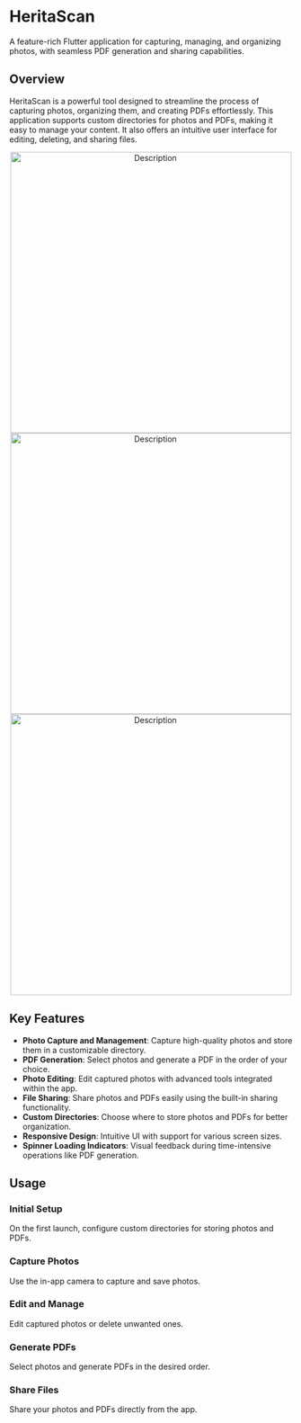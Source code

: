 # HeritaScan

A feature-rich Flutter application for capturing, managing, and organizing photos, with seamless PDF generation and sharing capabilities.

## Overview

HeritaScan is a powerful tool designed to streamline the process of capturing photos, organizing them, and creating PDFs effortlessly. This application supports custom directories for photos and PDFs, making it easy to manage your content. It also offers an intuitive user interface for editing, deleting, and sharing files.

<p align="center" width="100%">
<img src="https://github.com/user-attachments/assets/b619af55-639d-4142-a921-8dffe4a45bc1" alt="Description" height="500" style="display: block; margin: auto;">
<img src="https://github.com/user-attachments/assets/fd7e0e9c-363c-4ce8-aec6-c0ef95ba8665" alt="Description" height="500" style="display: block; margin: auto;">
<img src="https://github.com/user-attachments/assets/19176947-13b6-4dfb-a1a1-55824f31c642" alt="Description" height="500" style="display: block; margin: auto;">
</p>

## Key Features

- **Photo Capture and Management**: Capture high-quality photos and store them in a customizable directory.
- **PDF Generation**: Select photos and generate a PDF in the order of your choice.
- **Photo Editing**: Edit captured photos with advanced tools integrated within the app.
- **File Sharing**: Share photos and PDFs easily using the built-in sharing functionality.
- **Custom Directories**: Choose where to store photos and PDFs for better organization.
- **Responsive Design**: Intuitive UI with support for various screen sizes.
- **Spinner Loading Indicators**: Visual feedback during time-intensive operations like PDF generation.

## Usage

### Initial Setup
On the first launch, configure custom directories for storing photos and PDFs.

### Capture Photos
Use the in-app camera to capture and save photos.

### Edit and Manage
Edit captured photos or delete unwanted ones.

### Generate PDFs
Select photos and generate PDFs in the desired order.

### Share Files
Share your photos and PDFs directly from the app.
